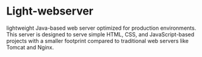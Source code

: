 # Light-webserver
 lightweight Java-based web server optimized for production environments. This server is designed to serve simple HTML, CSS, and JavaScript-based projects with a smaller footprint compared to traditional web servers like Tomcat and Nginx.
